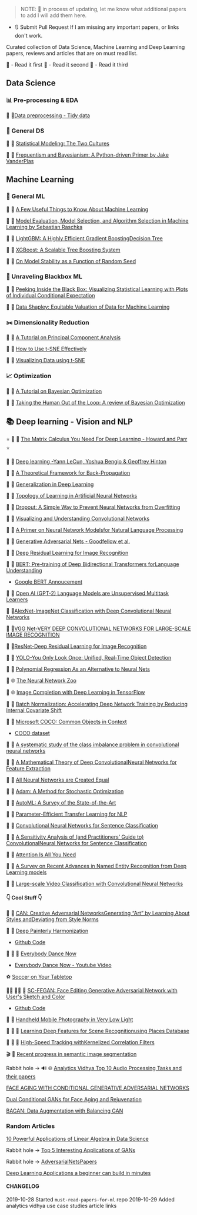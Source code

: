 > NOTE: :construction: in process of updating, let me know what additional papers to add I will add them here. 

- :arrows_clockwise: Submit Pull Request If I am missing any important papers, or links don't work.

Curated collection of Data Science, Machine Learning and Deep Learning papers, reviews and articles that are on must read list.

:1st_place_medal: - Read it first
:2nd_place_medal: - Read it second 
:3rd_place_medal: - Read it third


## Data Science

### :bar_chart: Pre-processing & EDA

:1st_place_medal: :page_facing_up:[Data preprocessing - Tidy data](https://vita.had.co.nz/papers/tidy-data.pdf)

### :notebook: General DS

:1st_place_medal: :page_facing_up: [Statistical Modeling: The Two Cultures](https://projecteuclid.org/download/pdf_1/euclid.ss/1009213726)

:1st_place_medal: :page_facing_up: [Frequentism and Bayesianism: A Python-driven Primer by Jake VanderPlas](https://arxiv.org/pdf/1411.5018.pdf)

## Machine Learning

### :dart: General ML

:1st_place_medal: :newspaper: [A Few Useful Things to Know About Machine Learning](https://homes.cs.washington.edu/~pedrod/papers/cacm12.pdf)

:1st_place_medal: :page_facing_up: [Model Evaluation, Model Selection, and Algorithm Selection in Machine Learning by Sebastian Raschka](https://arxiv.org/pdf/1811.12808.pdf)

:2nd_place_medal: :page_facing_up: [LightGBM: A Highly Efficient Gradient BoostingDecision Tree](https://papers.nips.cc/paper/6907-lightgbm-a-highly-efficient-gradient-boosting-decision-tree.pdf)

:2nd_place_medal: :page_facing_up:  [XGBoost: A Scalable Tree Boosting System](https://arxiv.org/pdf/1603.02754.pdf)

:3rd_place_medal: :page_facing_up: [On Model Stability as a Function of Random Seed](https://arxiv.org/pdf/1909.10447)

### :book: Unraveling Blackbox ML

:3rd_place_medal: :page_facing_up: [Peeking Inside the Black Box: Visualizing Statistical Learning with Plots of Individual Conditional Expectation](https://arxiv.org/pdf/1309.6392.pdf)

:3rd_place_medal: :page_facing_up: [Data Shapley: Equitable Valuation of Data for Machine Learning](https://arxiv.org/pdf/1904.02868.pdf)

### :scissors: Dimensionality Reduction 

:1st_place_medal: :page_facing_up: [A Tutorial on Principal Component Analysis](https://arxiv.org/pdf/1404.1100.pdf)

:2nd_place_medal: :page_facing_up: [How to Use t-SNE Effectively](https://distill.pub/2016/misread-tsne/)

:3rd_place_medal: :page_facing_up: [Visualizing Data using t-SNE](https://lvdmaaten.github.io/publications/papers/JMLR_2008.pdf)


### :chart_with_upwards_trend: Optimization

:1st_place_medal: :page_facing_up: [A Tutorial on Bayesian Optimization](https://arxiv.org/abs/1807.02811)

:2nd_place_medal: :page_facing_up: [Taking the Human Out of the Loop: A review of Bayesian Optimization](https://www.cs.ox.ac.uk/people/nando.defreitas/publications/BayesOptLoop.pdf)


## :books: Deep learning - Vision and NLP

:star: :1st_place_medal: :newspaper: [The Matrix Calculus You Need For Deep Learning - Howard and Parr](https://arxiv.org/pdf/1802.01528.pdf) :star:

:1st_place_medal: :newspaper: [Deep learning -Yann LeCun, Yoshua Bengio & Geoffrey Hinton](https://www.cs.toronto.edu/~hinton/absps/NatureDeepReview.pdf)

:1st_place_medal: :page_facing_up: [A Theoretical Framework for Back-Propagation](http://yann.lecun.com/exdb/publis/pdf/lecun-88.pdf)

:1st_place_medal: :page_facing_up: [Generalization in Deep Learning](https://arxiv.org/pdf/1710.05468.pdf)

:1st_place_medal: :page_facing_up: [Topology of Learning in Artificial Neural Networks](https://arxiv.org/abs/1902.08160v1)

:1st_place_medal: :page_facing_up: [Dropout: A Simple Way to Prevent Neural Networks from Overfitting](https://www.cs.toronto.edu/~hinton/absps/JMLRdropout.pdf)

:1st_place_medal: :page_facing_up: [Visualizing and Understanding Convolutional Networks](https://arxiv.org/pdf/1311.2901.pdf)

:1st_place_medal: :page_facing_up: [A Primer on Neural Network Modelsfor Natural Language Processing](https://arxiv.org/pdf/1510.00726.pdf)

:1st_place_medal: :page_facing_up: [Generative Adversarial Nets - Goodfellow et al.](https://arxiv.org/pdf/1406.2661.pdf)

:2nd_place_medal: :page_facing_up: [Deep Residual Learning for Image Recognition](https://www.cv-foundation.org/openaccess/content_cvpr_2016/papers/He_Deep_Residual_Learning_CVPR_2016_paper.pdf)

:2nd_place_medal: :page_facing_up: [BERT: Pre-training of Deep Bidirectional Transformers forLanguage Understanding](https://arxiv.org/pdf/1810.04805.pdf)

- [Google BERT Annoucement](https://ai.googleblog.com/2018/11/open-sourcing-bert-state-of-art-pre.html)

:2nd_place_medal: :page_facing_up: [Open AI (GPT-2) Language Models are Unsupervised Multitask Learners](https://paperswithcode.com/paper/language-models-are-unsupervised-multitask)

:2nd_place_medal: :page_facing_up:[AlexNet-ImageNet Classification with Deep Convolutional
Neural Networks](https://papers.nips.cc/paper/4824-imagenet-classification-with-deep-convolutional-neural-networks.pdf)

:2nd_place_medal: :page_facing_up:[VGG Net-VERY DEEP CONVOLUTIONAL NETWORKS FOR LARGE-SCALE IMAGE RECOGNITION](https://arxiv.org/pdf/1409.1556v6.pdf)

:2nd_place_medal: :page_facing_up:[ResNet-Deep Residual Learning for Image Recognition](https://arxiv.org/pdf/1512.03385.pdf)

:2nd_place_medal: :page_facing_up: [YOLO-You Only Look Once: Unified, Real-Time Object Detection](https://arxiv.org/pdf/1506.02640.pdf)

:2nd_place_medal: :page_facing_up: [Polynomial Regression As an Alternative to Neural Nets](https://arxiv.org/pdf/1806.06850.pdf)

:2nd_place_medal: :globe_with_meridians: [The Neural Network Zoo](https://www.asimovinstitute.org/neural-network-zoo/?utm_source=mybridge&utm_medium=blog&utm_campaign=read_more)

:2nd_place_medal: :globe_with_meridians: [Image Completion with Deep Learning in TensorFlow](http://bamos.github.io/2016/08/09/deep-completion/?utm_source=mybridge&utm_medium=blog&utm_campaign=read_more)

:2nd_place_medal: :page_facing_up: [Batch Normalization: Accelerating Deep Network Training by Reducing Internal Covariate Shift](https://arxiv.org/pdf/1502.03167v3.pdf)

:2nd_place_medal: :page_facing_up: [Microsoft COCO: Common Objects in Context](https://arxiv.org/pdf/1405.0312.pdf)

- [COCO dataset](http://cocodataset.org/#home)

:3rd_place_medal: :page_facing_up: [A systematic study of the class imbalance problem in convolutional neural networks](https://arxiv.org/pdf/1710.05381.pdf)

:3rd_place_medal: :page_facing_up: [A Mathematical Theory of Deep ConvolutionalNeural Networks for Feature Extraction](https://arxiv.org/pdf/1512.06293.pdf)

:3rd_place_medal: :page_facing_up: [All Neural Networks are Created Equal](https://arxiv.org/pdf/1905.10854.pdf)

:3rd_place_medal: :page_facing_up: [Adam: A Method for Stochastic Optimization](https://arxiv.org/pdf/1412.6980.pdf)

:3rd_place_medal: :page_facing_up: [AutoML: A Survey of the State-of-the-Art](https://arxiv.org/pdf/1908.00709v1.pdf)

:3rd_place_medal: :page_facing_up: [Parameter-Efficient Transfer Learning for NLP](https://arxiv.org/pdf/1902.00751.pdf)

:3rd_place_medal: :page_facing_up: [Convolutional Neural Networks for Sentence Classification](https://arxiv.org/pdf/1408.5882v2.pdf)

:3rd_place_medal: :page_facing_up: [A Sensitivity Analysis of (and Practitioners’ Guide to) ConvolutionalNeural Networks for Sentence Classification](https://arxiv.org/pdf/1510.03820v4.pdf)

:3rd_place_medal: :page_facing_up: [Attention Is All You Need](https://arxiv.org/pdf/1706.03762.pdf)

:3rd_place_medal: :page_facing_up: [A Survey on Recent Advances in Named Entity Recognition from Deep Learning models](https://arxiv.org/pdf/1910.11470v1.pdf)

:3rd_place_medal: :page_facing_up: [Large-scale Video Classification with Convolutional Neural Networks](https://www.cv-foundation.org/openaccess/content_cvpr_2014/papers/Karpathy_Large-scale_Video_Classification_2014_CVPR_paper.pdf)



#### :point_down: Cool Stuff :point_down:

:art: :page_facing_up: [CAN: Creative Adversarial NetworksGenerating “Art” by Learning About Styles andDeviating from Style Norms](https://arxiv.org/pdf/1706.07068.pdf)

:art: :page_facing_up: [Deep Painterly Harmonization](https://arxiv.org/pdf/1804.03189.pdf)

- [Github Code](https://github.com/luanfujun/deep-painterly-harmonization)

:man_dancing: :dancer: :page_facing_up: [Everybody Dance Now](https://arxiv.org/pdf/1808.07371.pdf)

- [Everybody Dance Now - Youtube Video](https://www.youtube.com/watch?v=PCBTZh41Ris)

:soccer: [Soccer on Your Tabletop](https://arxiv.org/pdf/1806.00890.pdf)

:blonde_woman: :haircut_woman: :page_facing_up: [SC-FEGAN: Face Editing Generative Adversarial Network with User's Sketch and Color](https://arxiv.org/abs/1902.06838)

- [Github Code](https://github.com/run-youngjoo/SC-FEGAN)

:camera_flash: :page_facing_up: [Handheld Mobile Photography in Very Low Light](https://arxiv.org/pdf/1910.11336v1.pdf)

:japanese_castle: :mosque: :page_facing_up: [Learning Deep Features for Scene Recognitionusing Places Database](http://places.csail.mit.edu/places_NIPS14.pdf)

:bullettrain_front: :bullettrain_side: :page_facing_up: [High-Speed Tracking withKernelized Correlation Filters](https://arxiv.org/pdf/1404.7584.pdf)

:clapper: :page_facing_up: [Recent progress in semantic image segmentation](https://arxiv.org/ftp/arxiv/papers/1809/1809.10198.pdf)

Rabbit hole -> :loud_sound: :globe_with_meridians: [Analytics Vidhya Top 10 Audio Processing Tasks and their papers](https://www.analyticsvidhya.com/blog/2018/01/10-audio-processing-projects-applications/)

[FACE AGING WITH CONDITIONAL GENERATIVE ADVERSARIAL NETWORKS](https://arxiv.org/pdf/1702.01983.pdf)

[Dual Conditional GANs for Face Aging and Rejuvenation](https://www.ijcai.org/proceedings/2018/0125.pdf)

[BAGAN: Data Augmentation with Balancing GAN](https://arxiv.org/pdf/1803.09655.pdf)


### Random Articles

[10 Powerful Applications of Linear Algebra in Data Science](https://www.analyticsvidhya.com/blog/2019/07/10-applications-linear-algebra-data-science/)

Rabbit hole -> [Top 5 Interesting Applications of GANs](https://www.analyticsvidhya.com/blog/2019/04/top-5-interesting-applications-gans-deep-learning/)

Rabbit hole -> [AdversarialNetsPapers](https://github.com/zhangqianhui/AdversarialNetsPapers)

[Deep Learning Applications a beginner can build in minutes ](https://www.analyticsvidhya.com/blog/2017/02/5-deep-learning-applications-beginner-python/)

#### CHANGELOG

2019-10-28 Started `must-read-papers-for-ml` repo
2019-10-29 Added analytics vidhya use case studies article links
